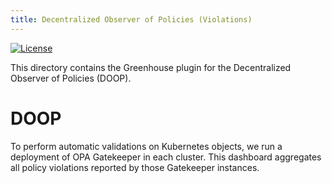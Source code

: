 ```yaml
---
title: Decentralized Observer of Policies (Violations)
---
```


[![License](https://img.shields.io/badge/License-Apache%202.0-blue.svg)](LICENSE)

This directory contains the Greenhouse plugin for the Decentralized Observer of Policies (DOOP).

# DOOP

To perform automatic validations on Kubernetes objects, we run a deployment of OPA Gatekeeper in each cluster.
This dashboard aggregates all policy violations reported by those Gatekeeper instances.
